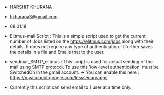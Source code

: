 
* HARSHIT KHURANA
* hkhurana3@gmail.com
* 08.01.18


* Elitmus-mail Script : This is a simple script used to get the current number of Jobs listed on the https://elitmus.com/jobs along with their details.
		    It does not require any type of authentication.
		    It further saves the details in a file and Emails that to the user. 

* sendmail_SMTP_elitmus : This script is used for actual sending of the mail using SMTP protocol.
To use this 'low-level authentication' must be SwitchedOn in the gmail account.
	-> You can enable this here : https://myaccount.google.com/lesssecureapps 

* Currently this script can send email to 1 user at a time only.



